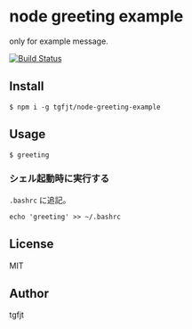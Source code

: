 # node greeting example

only for example message.  

[![Build Status](https://travis-ci.org/tgfjt/node-greeting-example.svg)](https://travis-ci.org/tgfjt/node-greeting-example)

## Install

```
$ npm i -g tgfjt/node-greeting-example
```

## Usage

```
$ greeting
```

### シェル起動時に実行する

`.bashrc` に追記。

```
echo 'greeting' >> ~/.bashrc
```

## License

MIT

## Author

tgfjt
